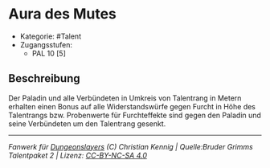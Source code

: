 <!---
Dies ist ein Fanwerk für DUNGEONSLAYERS (C) von Christian Kennig

Quellen:      [Bruder Grimms Talentpaket 2](https://www.f-space.de/ds4/downloads.html)
              [Talentbeschreibungen](https://www.f-space.de/ds4/tools-talentcards.html)
License:      [CC-BY-NC-SA 4.0](https://creativecommons.org/licenses/by-nc-sa/4.0/deed.de)
Richtlinien:  [Fanwerkrichtlinien](https://www.dungeonslayers.net/fanwerk-richtlinien/)
Autor:        Zauberlehrling
-->

  
# Aura des Mutes  
- Kategorie: #Talent  
- Zugangsstufen:  
  - PAL 10 [5]  

## Beschreibung  
Der Paladin und alle Verbündeten in Umkreis von Talentrang in Metern erhalten einen Bonus auf alle Widerstandswürfe gegen Furcht in Höhe des Talentrangs bzw. Probenwerte für Furchteffekte sind gegen den Paladin und seine Verbündeten um den Talentrang gesenkt.


___  
*Fanwerk für [Dungeonslayers](https://www.dungeonslayers.net/) (C) Christian Kennig | Quelle:Bruder Grimms Talentpaket 2 | Lizenz: [CC-BY-NC-SA 4.0](https://creativecommons.org/licenses/by-nc-sa/4.0/deed.de)*  